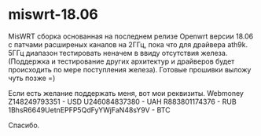 # miswrt-18.06
MisWRT сборка основанная на последнем релизе Openwrt версии 18.06 с патчами расширеных каналов на 2ГГц, пока что для драйвера ath9k.
5ГГц диапазон тестировать неначем в ввиду отсутствия железа.
(Поддержка и тестирование других архитектур и драйверов будет происходить по мере поступления железа).
Готовые прошивки выложу чуть позже =)

Если есть желание поддержать меня, вот мои реквизиты.
Webmoney
Z148249793351 - USD
U246084837380 - UAH
R883801174376 - RUB
1BhsR6649UetnEPFP5QdFyYWjFaN48sY9V - BTC

Спасибо.
